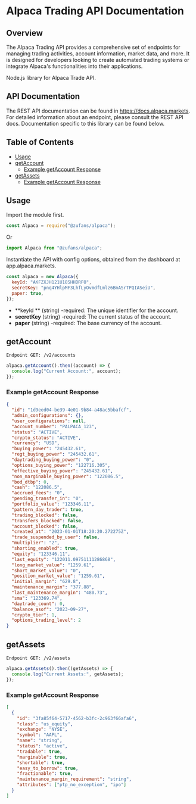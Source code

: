 # Alpaca Trading API Documentation

## Overview

The Alpaca Trading API provides a comprehensive set of endpoints for managing trading activities, account information, market data, and more. It is designed for developers looking to create automated trading systems or integrate Alpaca's functionalities into their applications.

Node.js library for Alpaca Trade API.

## API Documentation

The REST API documentation can be found in https://docs.alpaca.markets. For detailed information about an endpoint, please consult the REST API docs. Documentation specific to this library can be found below.

## Table of Contents

- [Usage](#Usage)
- [getAccount](#getAccount)
  - [Example getAccount Response](#Example-getAccount-Response)
- [getAssets](#getAssets)
  - [Example getAccount Response](#Example-getAssets-Response)

## Usage

Import the module first.

```js
const Alpaca = require("@zufans/alpaca");
```

Or

```js
import Alpaca from "@zufans/alpaca";
```

Instantiate the API with config options, obtained from the dashboard at app.alpaca.markets.

```js
const alpaca = new Alpaca({
  keyId: "AKFZXJH121U18SHHDRFO",
  secretKey: "pnq4YHlpMF3LhfLyOvmdfLmlz6BnASrTPQIASeiU",
  paper: true,
});
```

- **keyId ** (string) -required: The unique identifier for the account.
- **secretKey** (string) -required: The current status of the account.
- **paper** (string) -required: The base currency of the account.

## getAccount

`Endpoint GET: /v2/accounts`

```js
alpaca.getAccount().then((account) => {
  console.log("Current Account:", account);
});
```

### Example getAccount Response

```json
{
  "id": "1d9eed04-be39-4e01-9b84-a48ac5bbafcf",
  "admin_configurations": {},
  "user_configurations": null,
  "account_number": "PALPACA_123",
  "status": "ACTIVE",
  "crypto_status": "ACTIVE",
  "currency": "USD",
  "buying_power": "245432.61",
  "regt_buying_power": "245432.61",
  "daytrading_buying_power": "0",
  "options_buying_power": "122716.305",
  "effective_buying_power": "245432.61",
  "non_marginable_buying_power": "122086.5",
  "bod_dtbp": 0,
  "cash": "122086.5",
  "accrued_fees": "0",
  "pending_transfer_in": "0",
  "portfolio_value": "123346.11",
  "pattern_day_trader": true,
  "trading_blocked": false,
  "transfers_blocked": false,
  "account_blocked": false,
  "created_at": "2023-01-01T18:20:20.272275Z",
  "trade_suspended_by_user": false,
  "multiplier": "2",
  "shorting_enabled": true,
  "equity": "123346.11",
  "last_equity": "122011.09751111286868",
  "long_market_value": "1259.61",
  "short_market_value": "0",
  "position_market_value": "1259.61",
  "initial_margin": "629.8",
  "maintenance_margin": "377.88",
  "last_maintenance_margin": "480.73",
  "sma": "123369.74",
  "daytrade_count": 0,
  "balance_asof": "2023-09-27",
  "crypto_tier": 1,
  "options_trading_level": 2
}
```

## getAssets

`Endpoint GET: /v2/assets`

```js
alpaca.getAssets().then((getAssets) => {
  console.log("Current Assets:", getAssets);
});
```

### Example getAccount Response

```json
[
  {
    "id": "3fa85f64-5717-4562-b3fc-2c963f66afa6",
    "class": "us_equity",
    "exchange": "NYSE",
    "symbol": "AAPL",
    "name": "string",
    "status": "active",
    "tradable": true,
    "marginable": true,
    "shortable": true,
    "easy_to_borrow": true,
    "fractionable": true,
    "maintenance_margin_requirement": "string",
    "attributes": ["ptp_no_exception", "ipo"]
  }
]
```
